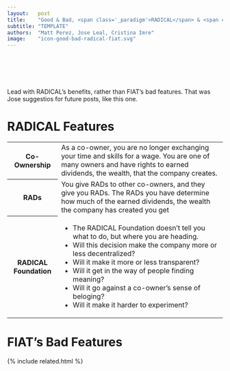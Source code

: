 ```yaml
---
layout:   post
title:    "Good & Bad, <span class='_paradigm'>RADICAL</span> & <span class='_paradigm'>FIAT</span>"
subtitle: "TEMPLATE"
authors:  "Matt Perez, Jose Leal, Cristina Imre"
image:    "icon-good-bad-radical-fiat.svg"
---
```


<div style="display:none;">
 <p>Lead with <span class='_paradigm'>RADICAL</span>&rsquo;s benefits, rather than <span class='_paradigm'>FIAT</span>&rsquo;s bad features.</p>
</div>

<h1>&nbsp;</h1>
 <p>Lead with <span class='_paradigm'>RADICAL</span>&rsquo;s benefits, rather than <span class='_paradigm'>FIAT</span>&rsquo;s bad features. That was Jose suggestios for future posts, like this one.</p>

<h1><span class='_paradigm'>RADICAL</span> Features</h1>
 <div class="_center">
  <table class="_background">
   <tr>
    <th>Co-Ownership</th>
    <td>As a co-owner, you are no longer exchanging your time and skills for a wage. You are one of many owners and have rights to earned dividends, the wealth, that the company creates.</td>
   </tr>
   <tr>
    <th><span class='_paradigm'>RAD</span>s</th>
    <td>You give <span class='_paradigm'>RAD</span>s to other co-owners, and they give you <span class='_paradigm'>RAD</span>s. The <span class='_paradigm'>RAD</span>s you have determine how much of the earned dividends, the wealth the company has created you get</td>
   </tr>
   <tr>
    <th><span class='_paradigm'>RADICAL Foundation</span></th>
    <td>
     <ul style="padding-left:-4.0en; ">
      <li>The <span class='_paradigm'>RADICAL Foundation</span> doesn&rsquo;t tell you what to do, but where you are heading.</li>
      <li>Will this decision make the company more or less decentralized?</li>
      <li>Will it make it more or less transparent?</li>
      <li>Will it get in the way of people finding meaning?</li>
      <li>Will it go against a co-owner&rsquo;s sense of beloging?</li>
      <li>Will it make it harder to experiment?</li>
     </ul>
    </td>
   </tr>
  </table>
 </div>

<h1><span class='_paradigm'>FIAT</span>&rsquo;s Bad Features</h1>


{% include related.html %}
